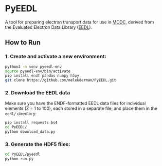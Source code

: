 # PyEEDL
A tool for preparing electron transport data for use in [MCDC](https://github.com/CEMeNT-PSAAP/MCDC), derived from the Evaluated Electron Data Library ([EEDL](https://www-nds.iaea.org/epics/)).


## How to Run

### 1. Create and activate a new environment:

```bash
python3 -m venv pyeedl-env
source pyeedl-env/bin/activate
pip install endf pandas numpy h5py
git clone https://github.com/melekderman/PyEEDL.git
```

### 2. Download the EEDL data

Make sure you have the ENDF-formatted EEDL data files for individual elements (Z = 1 to 100), each stored in a separate file, and place them in the `eedl/` directory:

```bash
pip install requests bs4
cd PyEEDL/
python download_data.py
```

### 3. Generate the HDF5 files:

```bash
cd PyEEDL/pyeedl
python run.py
```
